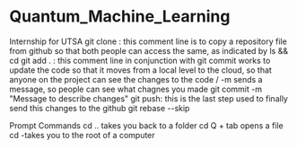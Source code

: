 # Quantum_Machine_Learning
Internship for UTSA
git clone <path from github> : this comment line is to copy a repository file from github so that both people can access the same, as indicated by ls && cd
git add . : this comment line in conjunction with git commit works to update the code so that it moves from a local level to the cloud, so that anyone on the project can see the changes to the code / -m sends a message, so people can see what chagnes you made
git commit -m "Message to describe changes"
git push: this is the last step used to finally send this changes to the github
git rebase --skip

Prompt Commands
cd .. takes you back to a folder
cd Q + tab opens a file
cd -takes you to the root of a computer
